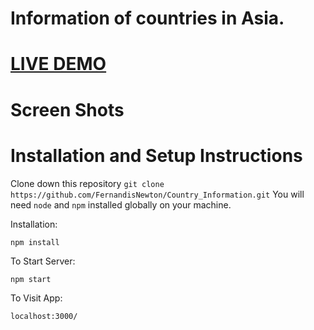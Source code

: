 # Information of countries in Asia.

# [LIVE DEMO](https://vigilant-mccarthy-c4403b.netlify.app/) 

# Screen Shots

 
<!-- 
![CountryInfo](screenshots/ss2.png)

![CountryInfo](screenshots/ss1.png) -->

 

# Installation and Setup Instructions

 

Clone down this repository `git clone https://github.com/FernandisNewton/Country_Information.git`
You will need `node` and `npm` installed globally on your machine.  

Installation:
 
`npm install`  

 
To Start Server:

`npm start`  

To Visit App:

`localhost:3000/`  
